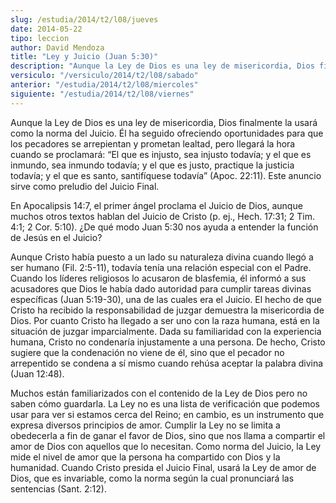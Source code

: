```yaml
---
slug: /estudia/2014/t2/l08/jueves
date: 2014-05-22
tipo: leccion
author: David Mendoza
title: "Ley y Juicio (Juan 5:30)"
description: "Aunque la Ley de Dios es una ley de misericordia, Dios finalmente la usará como  la norma del Juicio. Él ha seguido ofreciendo oportunidades para que los  pecadores se arrepientan y prometan lealtad, pero llegará la hora cuando se  proclamará: “El que es injusto, sea injusto t..."
versiculo: "/versiculo/2014/t2/l08/sabado"
anterior: "/estudia/2014/t2/l08/miercoles"
siguiente: "/estudia/2014/t2/l08/viernes"
---
```


Aunque la Ley de Dios es una ley de misericordia, Dios finalmente la usará como la norma del Juicio. Él ha seguido ofreciendo oportunidades para que los pecadores se arrepientan y prometan lealtad, pero llegará la hora cuando se proclamará: “El que es injusto, sea injusto todavía; y el que es inmundo, sea inmundo todavía; y el que es justo, practique la justicia todavía; y el que es santo, santifíquese todavía” (Apoc. 22:11). Este anuncio sirve como preludio del Juicio Final.

En Apocalipsis 14:7, el primer ángel proclama el Juicio de Dios, aunque muchos otros textos hablan del Juicio de Cristo (p. ej., Hech. 17:31; 2 Tim. 4:1; 2 Cor. 5:10). ¿De qué modo Juan 5:30 nos ayuda a entender la función de Jesús en el Juicio?

Aunque Cristo había puesto a un lado su naturaleza divina cuando llegó a ser humano (Fil. 2:5-11), todavía tenía una relación especial con el Padre. Cuando los líderes religiosos lo acusaron de blasfemia, él informó a sus acusadores que Dios le había dado autoridad para cumplir tareas divinas específicas (Juan 5:19-30), una de las cuales era el Juicio. El hecho de que Cristo ha recibido la responsabilidad de juzgar demuestra la misericordia de Dios. Por cuanto Cristo ha llegado a ser uno con la raza humana, está en la situación de juzgar imparcialmente. Dada su familiaridad con la experiencia humana, Cristo no condenaría injustamente a una persona. De hecho, Cristo sugiere que la condenación no viene de él, sino que el pecador no arrepentido se condena a sí mismo cuando rehúsa aceptar la palabra divina (Juan 12:48).

Muchos están familiarizados con el contenido de la Ley de Dios pero no saben cómo guardarla. La Ley no es una lista de verificación que podemos usar para ver si estamos cerca del Reino; en cambio, es un instrumento que expresa diversos principios de amor. Cumplir la Ley no se limita a obedecerla a fin de ganar el favor de Dios, sino que nos llama a compartir el amor de Dios con aquellos que lo necesitan. Como norma del Juicio, la Ley mide el nivel de amor que la persona ha compartido con Dios y la humanidad. Cuando Cristo presida el Juicio Final, usará la Ley de amor de Dios, que es invariable, como la norma según la cual pronunciará las sentencias (Sant. 2:12).
